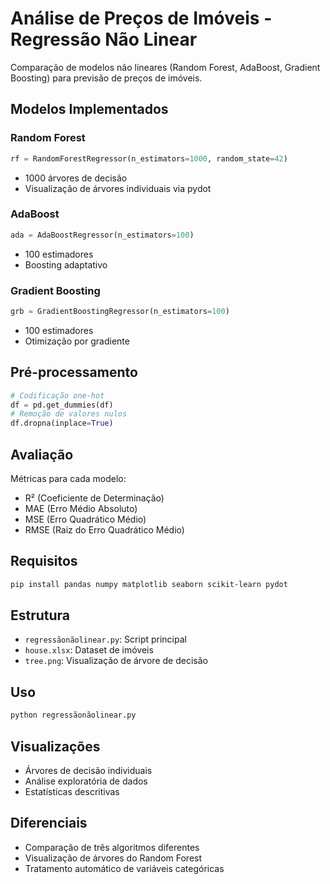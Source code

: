 # Análise de Preços de Imóveis - Regressão Não Linear

Comparação de modelos não lineares (Random Forest, AdaBoost, Gradient Boosting) para previsão de preços de imóveis.

## Modelos Implementados

### Random Forest
```python
rf = RandomForestRegressor(n_estimators=1000, random_state=42)
```
- 1000 árvores de decisão
- Visualização de árvores individuais via pydot

### AdaBoost
```python
ada = AdaBoostRegressor(n_estimators=100)
```
- 100 estimadores
- Boosting adaptativo

### Gradient Boosting
```python
grb = GradientBoostingRegressor(n_estimators=100)
```
- 100 estimadores
- Otimização por gradiente

## Pré-processamento
```python
# Codificação one-hot
df = pd.get_dummies(df)
# Remoção de valores nulos
df.dropna(inplace=True)
```

## Avaliação
Métricas para cada modelo:
- R² (Coeficiente de Determinação)
- MAE (Erro Médio Absoluto)
- MSE (Erro Quadrático Médio)
- RMSE (Raiz do Erro Quadrático Médio)

## Requisitos
```bash
pip install pandas numpy matplotlib seaborn scikit-learn pydot
```

## Estrutura
- `regressãonãolinear.py`: Script principal
- `house.xlsx`: Dataset de imóveis
- `tree.png`: Visualização de árvore de decisão

## Uso
```bash
python regressãonãolinear.py
```

## Visualizações
- Árvores de decisão individuais
- Análise exploratória de dados
- Estatísticas descritivas

## Diferenciais
- Comparação de três algoritmos diferentes
- Visualização de árvores do Random Forest
- Tratamento automático de variáveis categóricas
